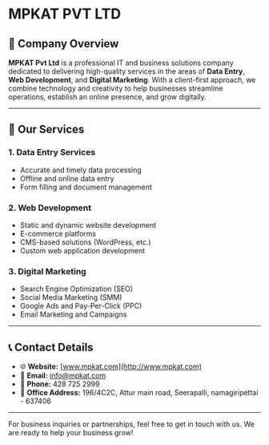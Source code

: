 # MPKAT PVT LTD

## 🏢 Company Overview

**MPKAT Pvt Ltd** is a professional IT and business solutions company dedicated to delivering high-quality services in the areas of **Data Entry**, **Web Development**, and **Digital Marketing**. With a client-first approach, we combine technology and creativity to help businesses streamline operations, establish an online presence, and grow digitally.

---

## 💼 Our Services

### 1. **Data Entry Services**
- Accurate and timely data processing
- Offline and online data entry
- Form filling and document management

### 2. **Web Development**
- Static and dynamic website development
- E-commerce platforms
- CMS-based solutions (WordPress, etc.)
- Custom web application development

### 3. **Digital Marketing**
- Search Engine Optimization (SEO)
- Social Media Marketing (SMM)
- Google Ads and Pay-Per-Click (PPC)
- Email Marketing and Campaigns

---

## 📞 Contact Details

- 🌐 **Website:** [www.mpkat.com](http://www.mpkat.com)
- 📧 **Email:**  info@mpkat.com
- 📱 **Phone:** 428 725 2999
- 🏢 **Office Address:** 196/4C2C, Attur main road, Seerapalli, namagiripettai - 637406

---

For business inquiries or partnerships, feel free to get in touch with us. We are ready to help your business grow!
